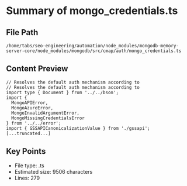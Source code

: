 # Summary of mongo_credentials.ts
  
## File Path
`/home/tabs/seo-engineering/automation/node_modules/mongodb-memory-server-core/node_modules/mongodb/src/cmap/auth/mongo_credentials.ts`

## Content Preview
```
// Resolves the default auth mechanism according to
// Resolves the default auth mechanism according to
import type { Document } from '../../bson';
import {
  MongoAPIError,
  MongoAzureError,
  MongoInvalidArgumentError,
  MongoMissingCredentialsError
} from '../../error';
import { GSSAPICanonicalizationValue } from './gssapi';
[...truncated...]
```

## Key Points
- File type: .ts
- Estimated size: 9506 characters
- Lines: 279
